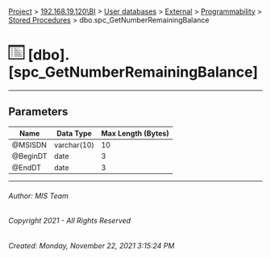 #### 

[Project](../../../../../index.md) > [192.168.19.120\\BI](../../../../index.md) > [User databases](../../../index.md) > [External](../../index.md) > [Programmability](../index.md) > [Stored Procedures](Stored_Procedures.md) > dbo.spc_GetNumberRemainingBalance

# ![Stored Procedures](../../../../../Images/StoredProcedure32.png) [dbo].[spc_GetNumberRemainingBalance]

---

## <a name="#parameters"></a>Parameters

| Name | Data Type | Max Length (Bytes) |
|---|---|---|
| @MSISDN | varchar(10) | 10 |
| @BeginDT | date | 3 |
| @EndDT | date | 3 |


---

###### Author:  MIS Team

###### Copyright 2021 - All Rights Reserved

###### Created: Monday, November 22, 2021 3:15:24 PM

